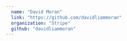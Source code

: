 ```yaml
---
  name: "David Moran"
  link: "https://github.com/davidliammoran"
  organization: "Stripe"
  github: "davidliammoran"
---
```

